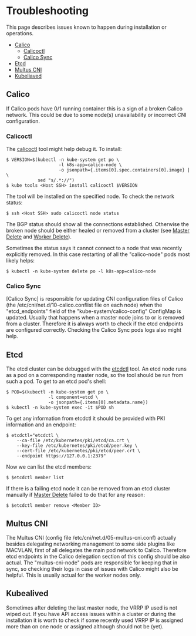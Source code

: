 # Troubleshooting

This page describes issues known to happen during installation or operations.

* [Calico](#calico)
  * [Calicoctl](#calicoctl)
  * [Calico Sync](#calico-sync)
* [Etcd](#etcd)
* [Multus CNI](#multus-cni)
* [Kubeliaved](#kubealived)

## Calico

If Calico pods have 0/1 running container this is a sign of a broken Calico
network. This could be due to some node(s) unavailability or incorrect CNI
configuration.

### Calicoctl

The [calicoctl] tool might help debug it. To install:

```
$ VERSION=$(kubectl -n kube-system get po \
                    -l k8s-app=calico-node \
                    -o jsonpath={.items[0].spec.containers[0].image} | \
            sed "s/.*://")
$ kube tools <Host SSH> install calicoctl $VERSION
```

The tool will be installed on the specified node. To check the network status:

```
$ ssh <Host SSH> sudo calicoctl node status
```

The BGP status should show all the connections established. Otherwise the broken
node should be either healed or removed from a cluster (see [Master Delete] and
[Worker Delete]).

Sometimes the status says it cannot connect to a node that was recently
explicitly removed. In this case restarting of all the "calico-node" pods most
likely helps:

```
$ kubectl -n kube-system delete po -l k8s-app=calico-node
```

### Calico Sync

[Calico Sync] is responsible for updating CNI configuration files of Calico
(the /etc/cni/net.d/10-calico.conflist file on each node) when the
"etcd_endpoints" field of the "kube-system/calico-config" ConfigMap is updated.
Usually that happens when a master node joins to or is removed from a cluster.
Therefore it is always worth to check if the etcd endpoints are configured
correctly. Checking the Calico Sync pods logs also might help.

## Etcd

The etcd cluster can be debugged with the [etcdctl] tool. An etcd node runs as
a pod on a corresponding master node, so the tool should be run from such a pod.
To get to an etcd pod's shell:

```
$ POD=$(kubectl -n kube-system get po \
                -l component=etcd \
                -o jsonpath={.items[0].metadata.name})
$ kubectl -n kube-system exec -it $POD sh
```

To get any information from etcdctl it should be provided with PKI information
and an endpoint:

```
$ etcdctl="etcdctl \
    --ca-file /etc/kubernetes/pki/etcd/ca.crt \
    --key-file /etc/kubernetes/pki/etcd/peer.key \
    --cert-file /etc/kubernetes/pki/etcd/peer.crt \
    --endpoint https://127.0.0.1:2379"
```

Now we can list the etcd members:

```
$ $etcdctl member list
```

If there is a failing etcd node it can be removed from an etcd cluster manually
if [Master Delete] failed to do that for any reason:

```
$ $etcdctl member remove <Member ID>
```

## Multus CNI

The Multus CNI (config file /etc/cni/net.d/05-multus-cni.conf) actually besides
delegating networking management to some side plugins like MACVLAN, first of all
delegates the main pod network to Calico. Therefore etcd endpoints in the Calico
delegation section of this config should be also actual. The "multus-cni-node"
pods are responsible for keeping that in sync, so checking their logs in case
of issues with Calico might also be helpful. This is usually actual for the
worker nodes only.

## Kubealived

Sometimes after deleting the last master node, the VRRP IP used is not wiped
out. If you have API access issues within a cluster or during the installation
it is worth to check if some recently used VRRP IP is assigned more than on one
node or assigned although should not be (yet).

<!-- Links -->

[calicoctl]: https://docs.projectcalico.org/v3.5/usage/calicoctl/install
[etcdctl]: https://coreos.com/etcd/docs/latest/dev-guide/interacting_v3.html

[Master Delete]: setup.md#master-delete
[Worker Delete]: setup.md#worker-delete
